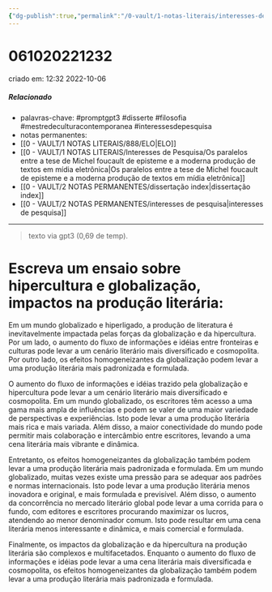 ```yaml
---
{"dg-publish":true,"permalink":"/0-vault/1-notas-literais/interesses-de-pesquisa/escreva-um-ensaio-sobre-hipercultura-e-globalizacao-impactos-na-producao-literaria/","tags":["promptgpt3","disserte","filosofia","mestredeculturacontemporanea","interessesdepesquisa"],"dgHomeLink":true,"dgShowLocalGraph":true,"dgShowFileTree":true,"dgEnableSearch":true}
---
```


# 061020221232
criado em: 12:32 2022-10-06

##### Relacionado
- palavras-chave: #promptgpt3 #disserte #filosofia #mestredeculturacontemporanea #interessesdepesquisa 
- notas permanentes: 
- [[0 - VAULT/1 NOTAS LITERAIS/888/ELO\|ELO]]
- [[0 - VAULT/1 NOTAS LITERAIS/Interesses de Pesquisa/Os paralelos entre a tese de Michel foucault de episteme e a moderna produção de textos em mídia eletrônica\|Os paralelos entre a tese de Michel foucault de episteme e a moderna produção de textos em mídia eletrônica]]
- [[0 - VAULT/2 NOTAS PERMANENTES/dissertação index\|dissertação index]]
- [[0 - VAULT/2 NOTAS PERMANENTES/interesses de pesquisa\|interesses de pesquisa]]
---
>texto via gpt3 (0,69 de temp).

# Escreva um ensaio sobre hipercultura e globalização, impactos na produção literária:

Em um mundo globalizado e hiperligado, a produção de literatura é inevitavelmente impactada pelas forças da globalização e da hipercultura. Por um lado, o aumento do fluxo de informações e idéias entre fronteiras e culturas pode levar a um cenário literário mais diversificado e cosmopolita. Por outro lado, os efeitos homogeneizantes da globalização podem levar a uma produção literária mais padronizada e formulada.

O aumento do fluxo de informações e idéias trazido pela globalização e hipercultura pode levar a um cenário literário mais diversificado e cosmopolita. Em um mundo globalizado, os escritores têm acesso a uma gama mais ampla de influências e podem se valer de uma maior variedade de perspectivas e experiências. Isto pode levar a uma produção literária mais rica e mais variada. Além disso, a maior conectividade do mundo pode permitir mais colaboração e intercâmbio entre escritores, levando a uma cena literária mais vibrante e dinâmica.

Entretanto, os efeitos homogeneizantes da globalização também podem levar a uma produção literária mais padronizada e formulada. Em um mundo globalizado, muitas vezes existe uma pressão para se adequar aos padrões e normas internacionais. Isto pode levar a uma produção literária menos inovadora e original, e mais formulada e previsível. Além disso, o aumento da concorrência no mercado literário global pode levar a uma corrida para o fundo, com editores e escritores procurando maximizar os lucros, atendendo ao menor denominador comum. Isto pode resultar em uma cena literária menos interessante e dinâmica, e mais comercial e formulada.

Finalmente, os impactos da globalização e da hipercultura na produção literária são complexos e multifacetados. Enquanto o aumento do fluxo de informações e idéias pode levar a uma cena literária mais diversificada e cosmopolita, os efeitos homogeneizantes da globalização também podem levar a uma produção literária mais padronizada e formulada.
